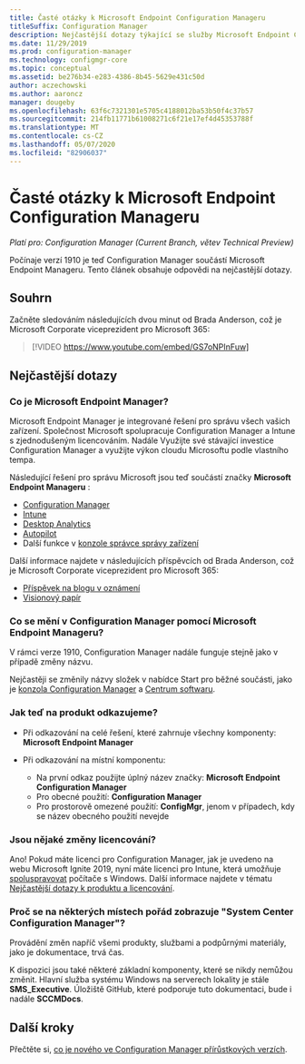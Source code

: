 ```yaml
---
title: Časté otázky k Microsoft Endpoint Configuration Manageru
titleSuffix: Configuration Manager
description: Nejčastější dotazy týkající se služby Microsoft Endpoint Configuration Manager
ms.date: 11/29/2019
ms.prod: configuration-manager
ms.technology: configmgr-core
ms.topic: conceptual
ms.assetid: be276b34-e283-4386-8b45-5629e431c50d
author: aczechowski
ms.author: aaroncz
manager: dougeby
ms.openlocfilehash: 63f6c7321301e5705c4188012ba53b50f4c37b57
ms.sourcegitcommit: 214fb11771b61008271c6f21e17ef4d45353788f
ms.translationtype: MT
ms.contentlocale: cs-CZ
ms.lasthandoff: 05/07/2020
ms.locfileid: "82906037"
---
```

# <a name="microsoft-endpoint-configuration-manager-faq"></a>Časté otázky k Microsoft Endpoint Configuration Manageru

*Platí pro: Configuration Manager (Current Branch, větev Technical Preview)*

Počínaje verzí 1910 je teď Configuration Manager součástí Microsoft Endpoint Manageru. Tento článek obsahuje odpovědi na nejčastější dotazy.

## <a name="summary"></a>Souhrn

Začněte sledováním následujících dvou minut od Brada Anderson, což je Microsoft Corporate viceprezident pro Microsoft 365:

> [!VIDEO https://www.youtube.com/embed/GS7oNPInFuw]

## <a name="faqs"></a>Nejčastější dotazy

### <a name="what-is-microsoft-endpoint-manager"></a>Co je Microsoft Endpoint Manager?

Microsoft Endpoint Manager je integrované řešení pro správu všech vašich zařízení. Společnost Microsoft spolupracuje Configuration Manager a Intune s zjednodušeným licencováním. Nadále Využijte své stávající investice Configuration Manager a využijte výkon cloudu Microsoftu podle vlastního tempa.

Následující řešení pro správu Microsoft jsou teď součástí značky **Microsoft Endpoint Manageru** :

- [Configuration Manager](https://docs.microsoft.com/configmgr)
- [Intune](https://docs.microsoft.com/intune)
- [Desktop Analytics](../../desktop-analytics/overview.md)
- [Autopilot](https://docs.microsoft.com/intune/enrollment/enrollment-autopilot)
- Další funkce v [konzole správce správy zařízení](https://techcommunity.microsoft.com/t5/enterprise-mobility-security/microsoft-intune-rolls-out-an-improved-streamlined-endpoint/ba-p/937760)

Další informace najdete v následujících příspěvcích od Brada Anderson, což je Microsoft Corporate viceprezident pro Microsoft 365:

- [Příspěvek na blogu v oznámení](https://aka.ms/cmannounce)
- [Visionový papír](https://aka.ms/MEMVisionPaper)

### <a name="what-things-change-in-configuration-manager-with-microsoft-endpoint-manager"></a>Co se mění v Configuration Manager pomocí Microsoft Endpoint Manageru?

V rámci verze 1910, Configuration Manager nadále funguje stejně jako v případě změny názvu.

Nejčastěji se změnily názvy složek v nabídce Start pro běžné součásti, jako je [konzola Configuration Manager](../servers/manage/admin-console.md#bkmk_open) a [Centrum softwaru](software-center.md#bkmk_open).

### <a name="how-do-we-refer-to-the-product-now"></a>Jak teď na produkt odkazujeme?

- Při odkazování na celé řešení, které zahrnuje všechny komponenty: **Microsoft Endpoint Manager**

- Při odkazování na místní komponentu:
  - Na první odkaz použijte úplný název značky: **Microsoft Endpoint Configuration Manager**
  - Pro obecné použití: **Configuration Manager**
  - Pro prostorově omezené použití: **ConfigMgr**, jenom v případech, kdy se název obecného použití nevejde

### <a name="are-there-any-licensing-changes"></a>Jsou nějaké změny licencování?

Ano! Pokud máte licenci pro Configuration Manager, jak je uvedeno na webu Microsoft Ignite 2019, nyní máte licenci pro Intune, která umožňuje [spoluspravovat](../../comanage/overview.md) počítače s Windows. Další informace najdete v tématu [Nejčastější dotazy k produktu a licencování](product-and-licensing-faq.md#bkmk_mem).

### <a name="why-do-i-still-see-system-center-configuration-manager-some-places"></a>Proč se na některých místech pořád zobrazuje "System Center Configuration Manager"?

Provádění změn napříč všemi produkty, službami a podpůrnými materiály, jako je dokumentace, trvá čas.

K dispozici jsou také některé základní komponenty, které se nikdy nemůžou změnit. Hlavní služba systému Windows na serverech lokality je stále **SMS_Executive**. Úložiště GitHub, které podporuje tuto dokumentaci, bude i nadále **SCCMDocs**.

## <a name="next-steps"></a>Další kroky

Přečtěte si, [co je nového ve Configuration Manager přírůstkových verzích](../plan-design/changes/whats-new-incremental-versions.md).
